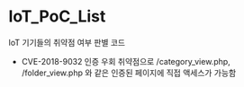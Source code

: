 # IoT_PoC_List

IoT 기기들의 취약점 여부 판별 코드

* CVE-2018-9032  인증 우회 취약점으로 /category_view.php, /folder_view.php 와 같은 인증된 페이지에 직접 액세스가 가능함
  
